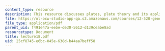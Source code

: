 ```yaml
---
content_type: resource
description: This resource discusses plates, plate theory and its application.
file: https://ol-ocw-studio-app-qa.s3.amazonaws.com/courses/12-520-geodynamics-fall-2006/25cf8745e6bc045e638db44aa7beff58_lecture18.pdf
file_type: application/pdf
parent_uid: f491e47a-eebe-de30-5612-d139ceabe8ad
resourcetype: Document
title: lecture18.pdf
uid: 25cf8745-e6bc-045e-638d-b44aa7beff58
---
```


